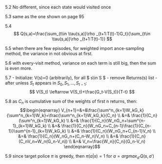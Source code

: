 5.2
    No different, since each state would visited once

5.3
    same as the one shown on page 95

5.4
    $$ Q(s,a)=\frac{\sum_{t\in \tau(s,a)}\rho _{t+1:T(t)-1}G_t}{\sum_{t\in \tau(s,a)}\rho _{t+1:T(t)-1}} $$
    
5.5
    when there are few episodes, for weighted import ance-sampling method, the variance in not obvious at first.

5.6
    with every-visit method, variance on each term is still big, then the sum is even more.
    
5.7
    - Initialize:
        V(s)=0 (arbitrarily), for all $ s\in S $
    - remove Returns(s) list
    - after unless $S_t$ appears in $S_0,S_1,...,S_{t-1}$:
        $$ V(S_t) \leftarrow V(S_t)+\frac{G_t-V(S_t)}{T-t} $$
        
5.8
    as $C_n$ is cumulative sum of the weights of first n returns, then:
    $$\begin{eqnarray}
    V_{n+1}=&=&\frac{\sum^n_{k=1}W_kG_k}{\sum^n_{k=1}W_k}=\frac{\sum^n_{k=1}W_kG_k}{C_n} \\
    &=& \frac{1}{C_n}(\sum^n_{k=1}W_kG_k) \\
    &=& \frac{1}{C_n}(W_nG_n+\sum^{n-1}_{k=1}W_kG_k) \\
    &=& \frac{1}{C_n}(W_nG_n+C_{n-1}\frac{1}{C_{n-1}}\sum^{n-1}_{k=1}W_kG_k) \\
    &=& \frac{1}{C_n}(W_nG_n+C_{n-1}V_n) \\
    &=& \frac{1}{C_n}(W_nG_n+(C_n-W_n)V_n) \\
    &=& \frac{1}{C_n}(C_nV_n+W_n(G_n-V_n)) \\
    &=& V_n+\frac{W_n}{C_n}(G_n-V_n)
    \end{eqnarray}$$
    
5.9
    since target police $\pi$ is greedy, then $\pi(a|s)=1$ for $a=argmax_{a'}Q(s,a')$
